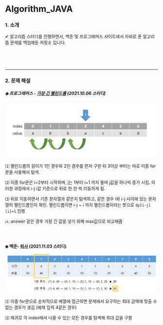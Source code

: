 # Algorithm_JAVA

### 1. 소개

✔ 알고리즘 스터디를 진행하면서, 백준 및 프로그래머스 사이트에서 자바로 푼 알고리즘 문제를 백업해둔 저장소 입니다.

<br>

<br>

<br>

<hr>

### 2. 문제 해설 

##### ◈ 프로그래머스 - [가장 긴 팰린드롬](https://programmers.co.kr/learn/courses/30/lessons/12904) (2021.10.06 스터디)

![팰린드롬](./img/팰린드롬.PNG)

⑴ 팰린드롬의 길이가 1인 경우와 2인 경우를 먼저 구한 뒤 3이상 부터는 따로 이중 for문을 사용해서 탐색.

⑵ 이중 for문은 i=2부터 시작하며, j는 1부터 i+1 까지 돌며 j값을 하나씩 증가 시킴. 이러한 과정에서 i-j i값 기준으로 뒤로 한 칸 씩 이동하게 됨.

⑶ 뒤로 이동하면서 기존 문자열과 같은지 탐색하고, 같은 경우 i와 i-j 사이에 있는 문자열이 팰린드롬인지 확인. 팰린드롬이면 i-j ~ i 까지 팰린드롬이라는 뜻으로 ```dp[i-j][i]=1``` 진행

⑷ answer 같은 경우 가장 긴 값을 넣기 위해 max값으로 비교해줌

<br>

<br>

**◈ 백준- [퇴사](https://www.acmicpc.net/problem/14501) (2021.11.03 스터디)**

![14501](./img/14501.PNG)

⑴ 이중 for문으로 순차적으로 배열에 접근하면 문제에서 요구하는 최대 금액에 맞출 수 없는 경우가 생김 (예제 입력 4같은 경우)

⑵ 재귀로 각 index에서 나올 수 있는 모든 경우를 탐색해 최대 값을 구함

